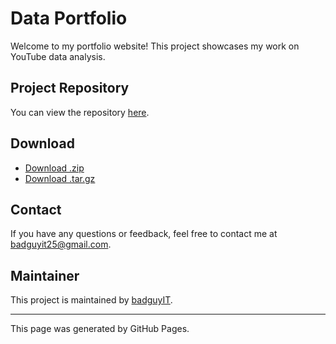 # Data Portfolio

Welcome to my portfolio website! This project showcases my work on YouTube data analysis.

## Project Repository

You can view the repository [here](https://github.com/badguyIT/youtuber_uk).

## Download

- [Download .zip](https://github.com/badguyIT/youtuber_uk/archive/refs/heads/main.zip)
- [Download .tar.gz](https://github.com/badguyIT/youtuber_uk/archive/refs/heads/main.tar.gz)

## Contact

If you have any questions or feedback, feel free to contact me at [badguyit25@gmail.com](mailto:badguyit25@gmail.com).

## Maintainer

This project is maintained by [badguyIT](https://github.com/badguyIT).

---

This page was generated by GitHub Pages.

